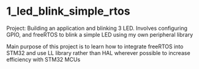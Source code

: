 # 1_led_blink_simple_rtos
Project: Building an application and blinking 3 LED. Involves configuring GPIO, and freeRTOS to blink a simple LED using my own peripheral library

Main purpose of this project is to learn how to integrate freeRTOS into STM32 and use LL library rather than HAL wherever possible to increase efficiency with STM32 MCUs
